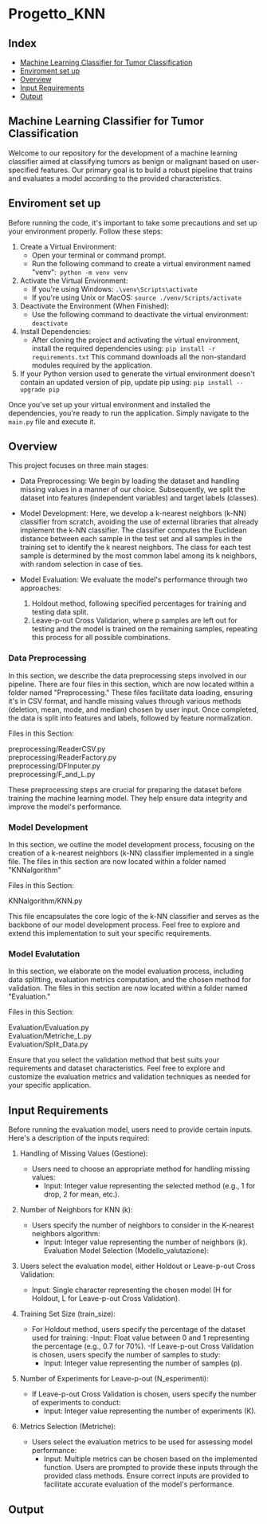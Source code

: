 # Progetto_KNN

## Index
- [Machine Learning Classifier for Tumor Classification](#machine-learning-classifier-for-tumor-classification)
- [Enviroment set up](#enviroment-set-up)
- [Overview](#overview)
- [Input Requirements](#input-requirements)
- [Output](#output)

## Machine Learning Classifier for Tumor Classification
Welcome to our repository for the development of a machine learning classifier aimed at classifying tumors as benign or malignant based on user-specified features. Our primary goal is to build a robust pipeline that trains and evaluates a model according to the provided characteristics.

## Enviroment set up
Before running the code, it's important to take some precautions and set up your environment properly. Follow these steps:
1. Create a Virtual Environment:
   - Open your terminal or command prompt.
   - Run the following command to create a virtual environment named "venv":` python -m venv venv`
2. Activate the Virtual Environment:
   - If you're using Windows:    `.\venv\Scripts\activate`
   - If you're using Unix or MacOS:    `source ./venv/Scripts/activate`
3. Deactivate the Environment (When Finished):
   - Use the following command to deactivate the virtual environment:    `deactivate`
4. Install Dependencies:
   - After cloning the project and activating the virtual environment, install the required dependencies using:    `pip install -r requirements.txt`
     This command downloads all the non-standard modules required by the application.
5. If your Python version used to generate the virtual environment doesn't contain an updated version of pip, update pip using:  `pip install --upgrade pip `
  
Once you've set up your virtual environment and installed the dependencies, you're ready to run the application. Simply navigate to the `main.py` file and execute it.


## Overview
This project focuses on three main stages:

- Data Preprocessing: We begin by loading the dataset and handling missing values in a manner of our choice. Subsequently, we split the dataset into features (independent variables) and target labels (classes).

- Model Development: Here, we develop a k-nearest neighbors (k-NN) classifier from scratch, avoiding the use of external libraries that already implement the k-NN classifier. The classifier computes the Euclidean distance between each sample in the test set and all samples in the training set to identify the k nearest neighbors. The class for each test sample is determined by the most common label among its k neighbors, with random selection in case of ties.

- Model Evaluation: We evaluate the model's performance through two approaches:
    1. Holdout method, following specified percentages for training and testing data split.
    1. Leave-p-out Cross Validarion, where p samples are left out for testing and the model is trained on the remaining samples, repeating this process for all possible combinations.

### Data Preprocessing
In this section, we describe the data preprocessing steps involved in our pipeline. There are four files in this section, which are now located within a folder named "Preprocessing." These files facilitate data loading, ensuring it's in CSV format, and handle missing values through various methods (deletion, mean, mode, and median) chosen by user input. Once completed, the data is split into features and labels, followed by feature normalization.

Files in this Section:

preprocessing/ReaderCSV.py  
preprocessing/ReaderFactory.py  
preprocessing/DFInputer.py  
preprocessing/F_and_L.py  

These preprocessing steps are crucial for preparing the dataset before training the machine learning model. They help ensure data integrity and improve the model's performance.

### Model Development 
In this section, we outline the model development process, focusing on the creation of a k-nearest neighbors (k-NN) classifier implemented in a single file. The files in this section are now located within a folder named "KNNalgorithm"

Files in this Section:

KNNalgorithm/KNN.py

This file encapsulates the core logic of the k-NN classifier and serves as the backbone of our model development process. Feel free to explore and extend this implementation to suit your specific requirements. 

### Model Evalutation 
In this section, we elaborate on the model evaluation process, including data splitting, evaluation metrics computation, and the chosen method for validation. The files in this section are now located within a folder named "Evaluation."

Files in this Section:

Evaluation/Evaluation.py  
Evaluation/Metriche_L.py  
Evaluation/Split_Data.py

Ensure that you select the validation method that best suits your requirements and dataset characteristics. Feel free to explore and customize the evaluation metrics and validation techniques as needed for your specific application.

## Input Requirements
Before running the evaluation model, users need to provide certain inputs. Here's a description of the inputs required:
1. Handling of Missing Values (Gestione):
    - Users need to choose an appropriate method for handling missing values:
        - Input: Integer value representing the selected method (e.g., 1 for drop, 2 for mean, etc.).
          
1. Number of Neighbors for KNN (k):
     - Users specify the number of neighbors to consider in the K-nearest neighbors algorithm:
        - Input: Integer value representing the number of neighbors (k).
Evaluation Model Selection (Modello_valutazione):

1. Users select the evaluation model, either Holdout or Leave-p-out Cross Validation:
   - Input: Single character representing the chosen model (H for Holdout, L for Leave-p-out Cross Validation).
     
1. Training Set Size (train_size):
    - For Holdout method, users specify the percentage of the dataset used for training:
        -Input: Float value between 0 and 1 representing the percentage (e.g., 0.7 for 70%).
    -If Leave-p-out Cross Validation is chosen, users specify the number of samples to study:
        - Input: Integer value representing the number of samples (p).
          
1. Number of Experiments for Leave-p-out (N_esperimenti):
    - If Leave-p-out Cross Validation is chosen, users specify the number of experiments to conduct:
        - Input: Integer value representing the number of experiments (K).
          
1. Metrics Selection (Metriche):
    - Users select the evaluation metrics to be used for assessing model performance:
        - Input: Multiple metrics can be chosen based on the implemented function.
Users are prompted to provide these inputs through the provided class methods. Ensure correct inputs are provided to facilitate accurate evaluation of the model's performance.

## Output
